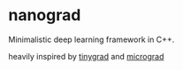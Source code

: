 # nanograd
Minimalistic deep learning framework in C++.


heavily inspired by [tinygrad](https://github.com/tinygrad/tinygrad) and [micrograd](https://github.com/karpathy/micrograd)
